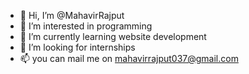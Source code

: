 - 👋 Hi, I’m @MahavirRajput
- 👀 I’m interested in programming 
- 🌱 I’m currently learning website development 
- 💞️ I’m looking for internships 
- 📫 you can mail me on mahavirrajput037@gmail.com

<!---
MahavirRajput/MahavirRajput is a ✨ special ✨ repository because its `README.md` (this file) appears on your GitHub profile.
You can click the Preview link to take a look at your changes.
--->
